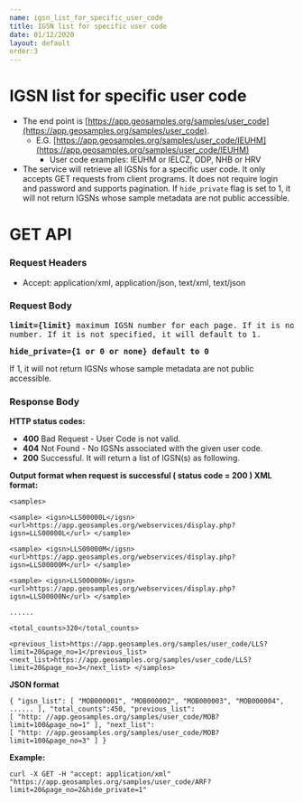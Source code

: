 ```yaml
---
name: igsn_list_for_specific_user_code
title: IGSN list for specific user code
date: 01/12/2020
layout: default
order:3
---
```


# IGSN list for specific user code
- The end point is [https://app.geosamples.org/samples/user_code](https://app.geosamples.org/samples/user_code).
  - E.G. [https://app.geosamples.org/samples/user_code/IEUHM](https://app.geosamples.org/samples/user_code/IEUHM)
    - User code examples: IEUHM or IELCZ, ODP, NHB or HRV
- The service will retrieve all IGSNs for a specific user code. It only accepts GET requests from client programs. It does not require login and password and supports pagination. If `hide_private` flag is set to 1, it will not return IGSNs whose sample metadata are not public accessible.

# GET API
### Request Headers
- Accept: application/xml, application/json, text/xml, text/json
### Request Body

<pre>
<b>limit={limit}</b> maximum IGSN number for each page. If it is not specified, it will default to 100. <b>page_no={page_no}</b> page
number. If it is not specified, it will default to 1.
</pre>

<pre>
<b>hide_private={1 or 0 or none} default to 0</b>
</pre>

If 1, it will not return IGSNs whose sample metadata are not public accessible.
### Response Body
**HTTP status codes:**
- **400** Bad Request - User Code is not valid.
- **404** Not Found - No IGSNs associated with the given user code.
- **200** Successful. It will return a list of IGSN(s) as following.

**Output format when request is successful ( status code = 200 ) XML format:**

```
<samples>
```

```
<sample> <igsn>LLS00000L</igsn> <url>https://app.geosamples.org/webservices/display.php?igsn=LLS00000L</url> </sample>
```

```
<sample> <igsn>LLS00000M</igsn> <url>https://app.geosamples.org/webservices/display.php?igsn=LLS00000M</url> </sample>
```

```
<sample> <igsn>LLS00000N</igsn> <url>https://app.geosamples.org/webservices/display.php?igsn=LLS00000N</url> </sample>
```

```
......
```

```
<total_counts>320</total_counts>
```

```
<previous_list>https://app.geosamples.org/samples/user_code/LLS?limit=20&page_no=1</previous_list>
<next_list>https://app.geosamples.org/samples/user_code/LLS?limit=20&page_no=3</next_list> </samples>
```

**JSON format**

```
{ "igsn_list": [ "MOB000001", "MOB000002", "MOB000003", "MOB000004", ...... ], "total_counts":450, "previous_list":
[ "http: //app.geosamples.org/samples/user_code/MOB?limit=100&page_no=1" ], "next_list":
[ "http: //app.geosamples.org/samples/user_code/MOB?limit=100&page_no=3" ] }
```

**Example:**

```
curl -X GET -H "accept: application/xml" "https://app.geosamples.org/samples/user_code/ARF?limit=20&page_no=2&hide_private=1"
```
